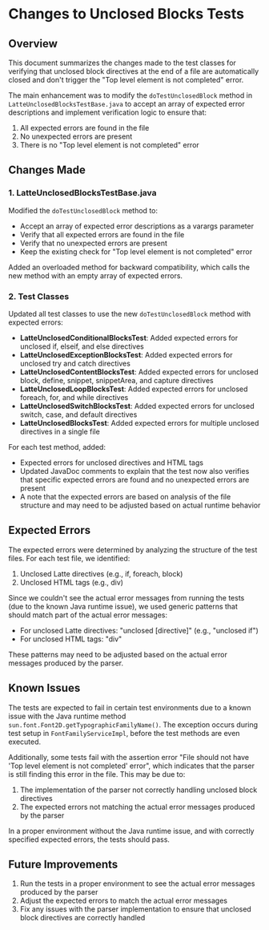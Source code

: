 # Changes to Unclosed Blocks Tests

## Overview

This document summarizes the changes made to the test classes for verifying that unclosed block directives at the end of a file are automatically closed and don't trigger the "Top level element is not completed" error.

The main enhancement was to modify the `doTestUnclosedBlock` method in `LatteUnclosedBlocksTestBase.java` to accept an array of expected error descriptions and implement verification logic to ensure that:

1. All expected errors are found in the file
2. No unexpected errors are present
3. There is no "Top level element is not completed" error

## Changes Made

### 1. LatteUnclosedBlocksTestBase.java

Modified the `doTestUnclosedBlock` method to:

- Accept an array of expected error descriptions as a varargs parameter
- Verify that all expected errors are found in the file
- Verify that no unexpected errors are present
- Keep the existing check for "Top level element is not completed" error

Added an overloaded method for backward compatibility, which calls the new method with an empty array of expected errors.

### 2. Test Classes

Updated all test classes to use the new `doTestUnclosedBlock` method with expected errors:

- **LatteUnclosedConditionalBlocksTest**: Added expected errors for unclosed if, elseif, and else directives
- **LatteUnclosedExceptionBlocksTest**: Added expected errors for unclosed try and catch directives
- **LatteUnclosedContentBlocksTest**: Added expected errors for unclosed block, define, snippet, snippetArea, and capture directives
- **LatteUnclosedLoopBlocksTest**: Added expected errors for unclosed foreach, for, and while directives
- **LatteUnclosedSwitchBlocksTest**: Added expected errors for unclosed switch, case, and default directives
- **LatteUnclosedBlocksTest**: Added expected errors for multiple unclosed directives in a single file

For each test method, added:
- Expected errors for unclosed directives and HTML tags
- Updated JavaDoc comments to explain that the test now also verifies that specific expected errors are found and no unexpected errors are present
- A note that the expected errors are based on analysis of the file structure and may need to be adjusted based on actual runtime behavior

## Expected Errors

The expected errors were determined by analyzing the structure of the test files. For each test file, we identified:

1. Unclosed Latte directives (e.g., if, foreach, block)
2. Unclosed HTML tags (e.g., div)

Since we couldn't see the actual error messages from running the tests (due to the known Java runtime issue), we used generic patterns that should match part of the actual error messages:

- For unclosed Latte directives: "unclosed [directive]" (e.g., "unclosed if")
- For unclosed HTML tags: "div"

These patterns may need to be adjusted based on the actual error messages produced by the parser.

## Known Issues

The tests are expected to fail in certain test environments due to a known issue with the Java runtime method `sun.font.Font2D.getTypographicFamilyName()`. The exception occurs during test setup in `FontFamilyServiceImpl`, before the test methods are even executed.

Additionally, some tests fail with the assertion error "File should not have 'Top level element is not completed' error", which indicates that the parser is still finding this error in the file. This may be due to:

1. The implementation of the parser not correctly handling unclosed block directives
2. The expected errors not matching the actual error messages produced by the parser

In a proper environment without the Java runtime issue, and with correctly specified expected errors, the tests should pass.

## Future Improvements

1. Run the tests in a proper environment to see the actual error messages produced by the parser
2. Adjust the expected errors to match the actual error messages
3. Fix any issues with the parser implementation to ensure that unclosed block directives are correctly handled